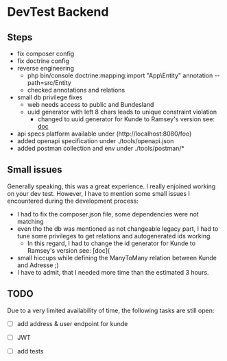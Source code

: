 # DevTest Backend

## Steps
- fix composer config
- fix doctrine config
- reverse engineering
  - php bin/console doctrine:mapping:import "App\Entity" annotation --path=src/Entity
  - checked annotations and relations
- small db privilege fixes
  - web needs access to public and Bundesland
  - uuid generator with left 8 chars leads to unique constraint violation
    - changed to uuid generator for Kunde to Ramsey's version see: [doc](https://github.com/ramsey/uuid-doctrine)
- api specs platform available under (http://localhost:8080/foo)
- added openapi specification under ./tools/openapi.json
- added postman collection and env under ./tools/postman/*

## Small issues
Generally speaking, this was a great experience. I really enjoined working on your dev test. However, I have to mention some small issues I encountered during the development process:
- I had to fix the composer.json file, some dependencies were not matching
- even tho the db was mentioned as not changeable legacy part, I had to tune some privileges to get relations and autogenerated ids working. 
  - In this regard, I had to change the id generator for Kunde to Ramsey's version see: [doc](
- small hiccups while defining the ManyToMany relation between Kunde and Adresse ;)
- I have to admit, that I needed more time than the estimated 3 hours.

## TODO
Due to a very limited availability of time, the following tasks are still open:
- [ ] add address & user endpoint for kunde
- [ ] JWT
- [ ] add tests


